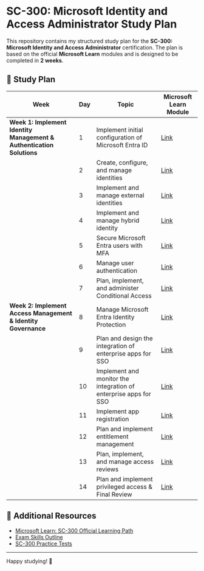 # SC-300: Microsoft Identity and Access Administrator Study Plan

This repository contains my structured study plan for the **SC-300: Microsoft Identity and Access Administrator** certification. The plan is based on the official **Microsoft Learn** modules and is designed to be completed in **2 weeks**.

## 📅 Study Plan

| **Week** | **Day** | **Topic** | **Microsoft Learn Module** |
|---------|------|------------------------------------------------|--------------------------------------------------------------------------------------------------|
| **Week 1: Implement Identity Management & Authentication Solutions** | 1 | Implement initial configuration of Microsoft Entra ID | [Link](https://learn.microsoft.com/en-us/training/modules/implement-initial-configuration-microsoft-entra-id/) |
| | 2 | Create, configure, and manage identities | [Link](https://learn.microsoft.com/en-us/training/modules/create-configure-manage-identities/) |
| | 3 | Implement and manage external identities | [Link](https://learn.microsoft.com/en-us/training/modules/implement-manage-external-identities/) |
| | 4 | Implement and manage hybrid identity | [Link](https://learn.microsoft.com/en-us/training/modules/implement-manage-hybrid-identity/) |
| | 5 | Secure Microsoft Entra users with MFA | [Link](https://learn.microsoft.com/en-us/training/modules/secure-microsoft-entra-users-multifactor-authentication/) |
| | 6 | Manage user authentication | [Link](https://learn.microsoft.com/en-us/training/modules/manage-user-authentication/) |
| | 7 | Plan, implement, and administer Conditional Access | [Link](https://learn.microsoft.com/en-us/training/modules/plan-implement-administer-conditional-access/) |
| **Week 2: Implement Access Management & Identity Governance** | 8 | Manage Microsoft Entra Identity Protection | [Link](https://learn.microsoft.com/en-us/training/modules/manage-microsoft-entra-identity-protection/) |
| | 9 | Plan and design the integration of enterprise apps for SSO | [Link](https://learn.microsoft.com/en-us/training/modules/plan-design-integration-enterprise-apps-sso/) |
| | 10 | Implement and monitor the integration of enterprise apps for SSO | [Link](https://learn.microsoft.com/en-us/training/modules/implement-monitor-integration-enterprise-apps-sso/) |
| | 11 | Implement app registration | [Link](https://learn.microsoft.com/en-us/training/modules/implement-app-registration/) |
| | 12 | Plan and implement entitlement management | [Link](https://learn.microsoft.com/en-us/training/modules/plan-implement-entitlement-management/) |
| | 13 | Plan, implement, and manage access reviews | [Link](https://learn.microsoft.com/en-us/training/modules/plan-implement-manage-access-reviews/) |
| | 14 | Plan and implement privileged access & Final Review | [Link](https://learn.microsoft.com/en-us/training/modules/plan-implement-privileged-access/) |

## 📝 Additional Resources
- [Microsoft Learn: SC-300 Official Learning Path](https://learn.microsoft.com/en-us/certifications/exams/sc-300/)
- [Exam Skills Outline](https://learn.microsoft.com/en-us/certifications/resources/)
- [SC-300 Practice Tests](https://www.microsoft.com/en-us/learning/exam-sc-300.aspx)

---
Happy studying! 🚀
